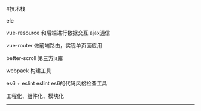 #技术栈

ele

vue-resource 和后端进行数据交互 ajax通信

vue-router 做前端路由，实现单页面应用

better-scroll 第三方js库

webpack 构建工具

es6 + eslint 	eslint  es6的代码风格检查工具



工程化、组件化、模块化

---



